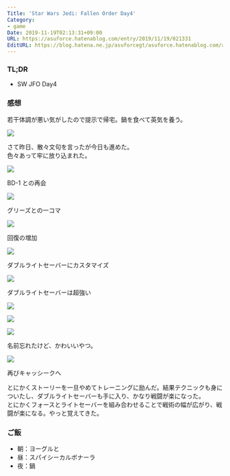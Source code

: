 ```yaml
---
Title: 'Star Wars Jedi: Fallen Order Day4'
Category:
- game
Date: 2019-11-19T02:13:31+09:00
URL: https://asuforce.hatenablog.com/entry/2019/11/19/021331
EditURL: https://blog.hatena.ne.jp/asuforcegt/asuforce.hatenablog.com/atom/entry/26006613467981615
---
```


### TL;DR

- SW JFO Day4

###  感想

若干体調が悪い気がしたので提示で帰宅。鍋を食べて英気を養う。

<span itemtype="http://schema.org/Photograph" itemscope="itemscope"><img class="magnifiable" src="https://cdn-ak.f.st-hatena.com/images/fotolife/a/asuforcegt/20200807/20200807134610.jpg" itemprop="image"></span>

さて昨日、散々文句を言ったが今日も進めた。  
色々あって牢に放り込まれた。

<span itemtype="http://schema.org/Photograph" itemscope="itemscope"><img class="magnifiable" src="https://cdn-ak.f.st-hatena.com/images/fotolife/a/asuforcegt/20200807/20200807134616.jpg" itemprop="image"></span>

BD-1 との再会

<span itemtype="http://schema.org/Photograph" itemscope="itemscope"><img class="magnifiable" src="https://cdn-ak.f.st-hatena.com/images/fotolife/a/asuforcegt/20200807/20200807134622.jpg" itemprop="image"></span>

グリーズとの一コマ

<span itemtype="http://schema.org/Photograph" itemscope="itemscope"><img class="magnifiable" src="https://cdn-ak.f.st-hatena.com/images/fotolife/a/asuforcegt/20200807/20200807134628.jpg" itemprop="image"></span>

回復の増加

<span itemtype="http://schema.org/Photograph" itemscope="itemscope"><img class="magnifiable" src="https://cdn-ak.f.st-hatena.com/images/fotolife/a/asuforcegt/20200807/20200807134635.jpg" itemprop="image"></span>

ダブルライトセーバーにカスタマイズ

<span itemtype="http://schema.org/Photograph" itemscope="itemscope"><img class="magnifiable" src="https://cdn-ak.f.st-hatena.com/images/fotolife/a/asuforcegt/20200807/20200807134648.jpg" itemprop="image"></span>

ダブルライトセーバーは超強い


<span itemtype="http://schema.org/Photograph" itemscope="itemscope"><img class="magnifiable" src="https://cdn-ak.f.st-hatena.com/images/fotolife/a/asuforcegt/20200807/20200807134641.jpg" itemprop="image"></span>

<span itemtype="http://schema.org/Photograph" itemscope="itemscope"><img class="magnifiable" src="https://cdn-ak.f.st-hatena.com/images/fotolife/a/asuforcegt/20200807/20200807134655.jpg" itemprop="image"></span>

<span itemtype="http://schema.org/Photograph" itemscope="itemscope"><img class="magnifiable" src="https://cdn-ak.f.st-hatena.com/images/fotolife/a/asuforcegt/20200807/20200807134702.jpg" itemprop="image"></span>

名前忘れたけど、かわいいやつ。

<span itemtype="http://schema.org/Photograph" itemscope="itemscope"><img class="magnifiable" src="https://cdn-ak.f.st-hatena.com/images/fotolife/a/asuforcegt/20200807/20200807134708.jpg" itemprop="image"></span>

再びキャッシークへ

とにかくストーリーを一旦やめてトレーニングに励んだ。結果テクニックも身についたし、ダブルライトセーバーも手に入り、かなり戦闘が楽になった。  
とにかくフォースとライトセーバーを組み合わせることで戦術の幅が広がり、戦闘が楽になる。やっと覚えてきた。

### ご飯

- 朝：ヨーグルと
- 昼：スパイシーカルボナーラ
- 夜：鍋
